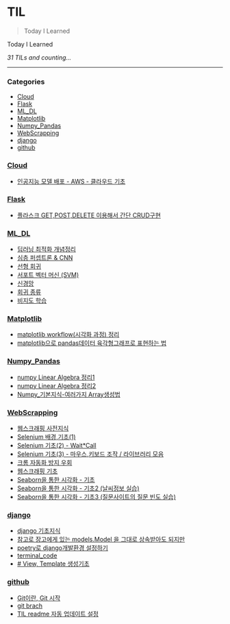 # TIL
> Today I Learned

Today I Learned


_31 TILs and counting..._

---

### Categories

- [Cloud](#Cloud)
- [Flask](#Flask)
- [ML_DL](#ML_DL)
- [Matplotlib](#Matplotlib)
- [Numpy_Pandas](#Numpy_Pandas)
- [WebScrapping](#WebScrapping)
- [django](#django)
- [github](#github)

### [Cloud](#Cloud)
- [인공지능 모델 배포 - AWS - 클라우드 기초](Cloud/Basic.md)

### [Flask](#Flask)
- [플라스크 GET,POST,DELETE 이용해서 간단 CRUD구현](Flask/flask_prac1.md)

### [ML_DL](#ML_DL)
- [딥러닝 최적화 개념정리](ML_DL/DL_opt.md)
- [심층 퍼셉트론 & CNN](ML_DL/DMLP_CNN.md)
- [선형 회귀](ML_DL/Linear_regression.md)
- [서포트 벡터 머신 (SVM)](ML_DL/SVM.md)
- [신경망](ML_DL/nn.md)
- [회귀 종류](ML_DL/regressions.md)
- [비지도 학습](ML_DL/unsupervised_learning.md)

### [Matplotlib](#Matplotlib)
- [matplotlib workflow(시각화 과정) 정리](Matplotlib/matplotlib_workflow.md)
- [matplotlib으로 pandas데이터 육각형그래프로 표현하는 법](Matplotlib/polar_matplotlib.md)

### [Numpy_Pandas](#Numpy_Pandas)
- [numpy Linear Algebra 정리1](Numpy_Pandas/np_linalg1.md)
- [numpy Linear Algebra 정리2](Numpy_Pandas/np_linalg2.md)
- [Numpy_기본지식-여러가지 Array생성법](Numpy_Pandas/numpy_basic.md)

### [WebScrapping](#WebScrapping)
- [웹스크래핑 사전지식](WebScrapping/Background_Knowlege.md)
- [Selenium 배경,기초(1)](WebScrapping/Selenium1.md)
- [Selenium 기초(2) - Wait*Call](WebScrapping/Selenium2.md)
- [Selenium 기초(3) - 마우스,키보드 조작 / 라이브러리 모음](WebScrapping/Selenium3.md)
- [크롬 자동화 방지 우회](WebScrapping/chrome_1.md)
- [웹스크래핑 기초](WebScrapping/scrapping_basic.md)
- [Seaborn을 통한 시각화 - 기초](WebScrapping/seaborn.md)
- [Seaborn을 통한 시각화 - 기초2 (날씨정보 실습)](WebScrapping/seaborn2.md)
- [Seaborn을 통한 시각화 - 기초3 (질문사이트의 질문 빈도 실습)](WebScrapping/seaborn3.md)

### [django](#django)
- [django 기초지식](django/django_요약.md)
- [참고로 장고에게 있는 models.Model 을 그대로 상속받아도 되지만](django/make_app.md)
- [poetry로 django개발환경 설정하기](django/poetry_setting_venv.md)
- [terminal_code](django/terminal_code.md)
- [# View, Template 생성기초](django/view_template.md)

### [github](#github)
- [Git이란, Git 시작](github/git_basic.md)
- [git brach](github/git_branch.md)
- [TIL readme 자동 업데이트 설정](github/github_TIL_Readme_Auto업데이트.md)

[1]: https://simonwillison.net/2020/Apr/20/self-rewriting-readme/
[2]: https://github.com/jbranchaud/til

